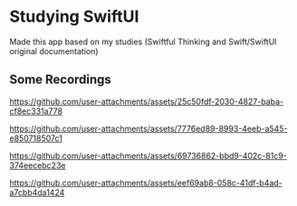 # Studying SwiftUI
Made this app based on my studies (Swiftful Thinking and Swift/SwiftUI original documentation)

## Some Recordings

https://github.com/user-attachments/assets/25c50fdf-2030-4827-baba-cf8ec331a778

https://github.com/user-attachments/assets/7776ed89-8993-4eeb-a545-e850718507c1

https://github.com/user-attachments/assets/69736862-bbd9-402c-81c9-374eecebc23e

https://github.com/user-attachments/assets/eef69ab8-058c-41df-b4ad-a7cbb4da1424

